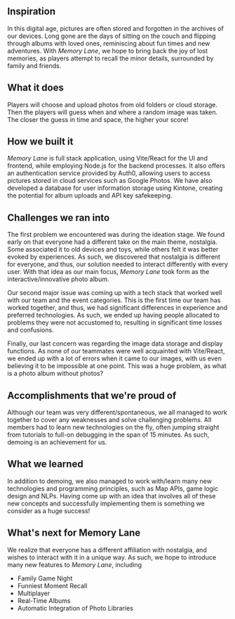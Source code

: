 ## Inspiration
In this digital age, pictures are often stored and forgotten in the archives of our devices. Long gone are the days of sitting on the couch and flipping through albums with loved ones, reminiscing about fun times and new adventures. With _Memory Lane_, we hope to bring back the joy of lost memories, as players attempt to recall the minor details, surrounded by family and friends.

## What it does
Players will choose and upload photos from old folders or cloud storage. Then the players will guess when and where a random image was taken. The closer the guess in time and space, the higher your score! 

## How we built it
_Memory Lane_ is full stack application, using Vite/React for the UI and frontend, while employing Node.js for the backend processes. It also offers an authentication service provided by Auth0, allowing users to access pictures stored in cloud services such as Google Photos. We have also developed a database for user information storage using Kintone, creating the potential for album uploads and API key safekeeping. 

## Challenges we ran into
The first problem we encountered was during the ideation stage. We found early on that everyone had a different take on the main theme, nostalgia. Some associated it to old devices and toys, while others felt it was better evoked by experiences. As such, we discovered that nostalgia is different for everyone, and thus, our solution needed to interact differently with every user. With that idea as our main focus, _Memory Lane_ took form as the interactive/innovative photo album. 

Our second major issue was coming up with a tech stack that worked well with our team and the event categories. This is the first time our team has worked together, and thus, we had significant differences in experience and preferred technologies. As such, we ended up having people allocated to problems they were not accustomed to, resulting in significant time losses and confusions. 

Finally, our last concern was regarding the image data storage and display functions. As none of our teammates were well acquainted with Vite/React, we ended up with a lot of errors when it came to our images, with us even believing it to be impossible at one point. This was a huge problem, as what is a photo album without photos?

## Accomplishments that we're proud of
Although our team was very different/spontaneous, we all managed to work together to cover any weaknesses and solve challenging problems. All members had to learn new technologies on the fly, often jumping straight from tutorials to full-on debugging in the span of 15 minutes. As such, demoing is an achievement for us.

## What we learned
In addition to demoing, we also managed to work with/learn many new technologies and programming principles, such as Map APIs, game logic design and NLPs. Having come up with an idea that involves all of these new concepts and successfully implementing them is something we consider as a huge success!

## What's next for Memory Lane
We realize that everyone has a different affiliation with nostalgia, and wishes to interact with it in a unique way. As such, we hope to introduce many new features to _Memory Lane_, including 

- Family Game Night
- Funniest Moment Recall
- Multiplayer
- Real-Time Albums
- Automatic Integration of Photo Libraries